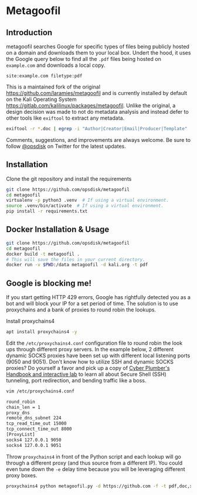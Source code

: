 # Metagoofil

## Introduction

metagoofil searches Google for specific types of files being publicly hosted on a domain and downloads them to your
local box.  Undert the hood, it uses the Google query below to find all the `.pdf` files being hosted on `example.com`
and downloads a local copy.

```none
site:example.com filetype:pdf
```

This is a maintained fork of the original <https://github.com/laramies/metagoofil> and is currently installed by
default on the Kali Operating System <https://gitlab.com/kalilinux/packages/metagoofil>.  Unlike the original, a design
decision was made to not do metadata analysis and instead defer to other tools like `exiftool` to extract any metadata.

```bash
exiftool -r *.doc | egrep -i "Author|Creator|Email|Producer|Template" | sort -u
```

Comments, suggestions, and improvements are always welcome.  Be sure to follow [@opsdisk](https://twitter.com/opsdisk)
on Twitter for the latest updates.

## Installation

Clone the git repository and install the requirements

```bash
git clone https://github.com/opsdisk/metagoofil
cd metagoofil
virtualenv -p python3 .venv  # If using a virtual environment.
source .venv/bin/activate  # If using a virtual environment.
pip install -r requirements.txt
```

## Docker Installation & Usage

```bash
git clone https://github.com/opsdisk/metagoofil
cd metagoofil
docker build -t metagoofil .
# This will save the files in your current directory.
docker run -v $PWD:/data metagoofil -d kali.org -t pdf
```

## Google is blocking me!

If you start getting HTTP 429 errors, Google has rightfully detected you as a bot and will block your IP for a set
period of time.  The solution is to use proxychains and a bank of proxies to round robin the lookups.

Install proxychains4

```bash
apt install proxychains4 -y
```

Edit the `/etc/proxychains4.conf` configuration file to round robin the look ups through different proxy servers.  In
the example below, 2 different dynamic SOCKS proxies have been set up with different local listening ports
(9050 and 9051).  Don't know how to utilize SSH and dynamic SOCKS proxies?  Do yourself a favor and pick up a copy of
[Cyber Plumber's Handbook and interactive lab](https://gumroad.com/l/cph_book_and_lab) to learn all about Secure Shell
(SSH) tunneling, port redirection, and bending traffic like a boss.

```bash
vim /etc/proxychains4.conf
```

```bash
round_robin
chain_len = 1
proxy_dns
remote_dns_subnet 224
tcp_read_time_out 15000
tcp_connect_time_out 8000
[ProxyList]
socks4 127.0.0.1 9050
socks4 127.0.0.1 9051
```

Throw `proxychains4` in front of the Python script and each lookup will go through a different proxy (and thus source
from a different IP).  You could even tune down the `-e` delay time because you will be leveraging different proxy boxes.

```bash
proxychains4 python metagoofil.py -d https://github.com -f -t pdf,doc,xls
```

